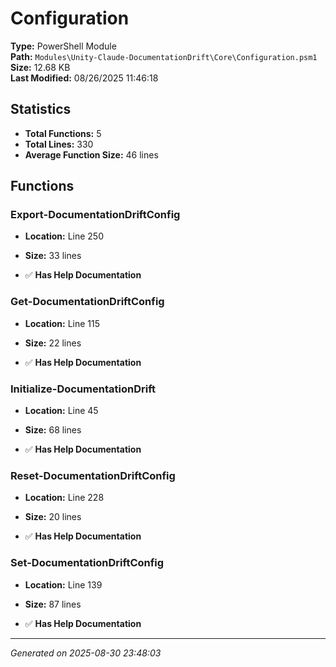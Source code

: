 # Configuration

**Type:** PowerShell Module  
**Path:** `Modules\Unity-Claude-DocumentationDrift\Core\Configuration.psm1`  
**Size:** 12.68 KB  
**Last Modified:** 08/26/2025 11:46:18  

## Statistics

- **Total Functions:** 5
- **Total Lines:** 330
- **Average Function Size:** 46 lines

## Functions


### Export-DocumentationDriftConfig

- **Location:** Line 250
- **Size:** 33 lines

- ✅ **Has Help Documentation** 
### Get-DocumentationDriftConfig

- **Location:** Line 115
- **Size:** 22 lines

- ✅ **Has Help Documentation** 
### Initialize-DocumentationDrift

- **Location:** Line 45
- **Size:** 68 lines

- ✅ **Has Help Documentation** 
### Reset-DocumentationDriftConfig

- **Location:** Line 228
- **Size:** 20 lines

- ✅ **Has Help Documentation** 
### Set-DocumentationDriftConfig

- **Location:** Line 139
- **Size:** 87 lines

- ✅ **Has Help Documentation**

---
*Generated on 2025-08-30 23:48:03*
